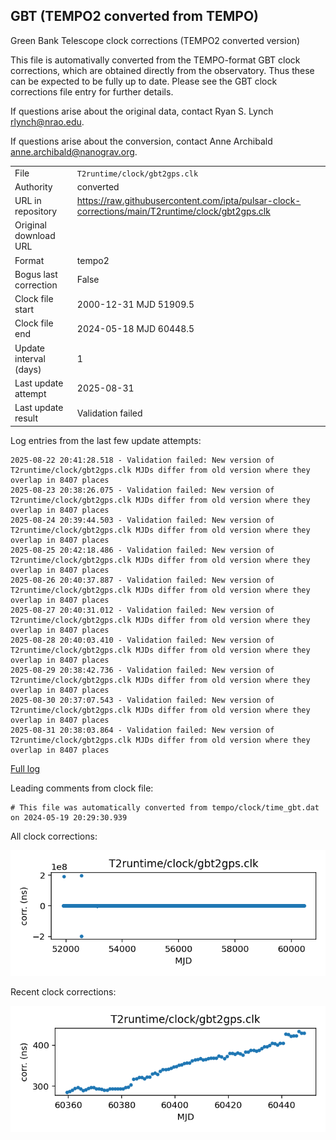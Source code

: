 
## GBT (TEMPO2 converted from TEMPO)

Green Bank Telescope clock corrections (TEMPO2 converted version)

This file is automativally converted from the TEMPO-format GBT
clock corrections, which are obtained directly from the observatory.
Thus these can be expected to be fully up to date. Please see the
GBT clock corrections file entry for further details.

If questions arise about the original data, contact Ryan S. Lynch
<rlynch@nrao.edu>.

If questions arise about the conversion, contact Anne Archibald
<anne.archibald@nanograv.org>.

|     |     |
|:--- |:--- |
| File | `T2runtime/clock/gbt2gps.clk` |
| Authority | converted |
| URL in repository | <https://raw.githubusercontent.com/ipta/pulsar-clock-corrections/main/T2runtime/clock/gbt2gps.clk> |
| Original download URL | <None> |
| Format | tempo2 |
| Bogus last correction | False |
| Clock file start | 2000-12-31 MJD 51909.5 |
| Clock file end | 2024-05-18 MJD 60448.5 |
| Update interval (days) | 1 |
| Last update attempt | 2025-08-31 |
| Last update result | Validation failed |

Log entries from the last few update attempts:
```
2025-08-22 20:41:28.518 - Validation failed: New version of T2runtime/clock/gbt2gps.clk MJDs differ from old version where they overlap in 8407 places
2025-08-23 20:38:26.075 - Validation failed: New version of T2runtime/clock/gbt2gps.clk MJDs differ from old version where they overlap in 8407 places
2025-08-24 20:39:44.503 - Validation failed: New version of T2runtime/clock/gbt2gps.clk MJDs differ from old version where they overlap in 8407 places
2025-08-25 20:42:18.486 - Validation failed: New version of T2runtime/clock/gbt2gps.clk MJDs differ from old version where they overlap in 8407 places
2025-08-26 20:40:37.887 - Validation failed: New version of T2runtime/clock/gbt2gps.clk MJDs differ from old version where they overlap in 8407 places
2025-08-27 20:40:31.012 - Validation failed: New version of T2runtime/clock/gbt2gps.clk MJDs differ from old version where they overlap in 8407 places
2025-08-28 20:40:03.410 - Validation failed: New version of T2runtime/clock/gbt2gps.clk MJDs differ from old version where they overlap in 8407 places
2025-08-29 20:38:42.736 - Validation failed: New version of T2runtime/clock/gbt2gps.clk MJDs differ from old version where they overlap in 8407 places
2025-08-30 20:37:07.543 - Validation failed: New version of T2runtime/clock/gbt2gps.clk MJDs differ from old version where they overlap in 8407 places
2025-08-31 20:38:03.864 - Validation failed: New version of T2runtime/clock/gbt2gps.clk MJDs differ from old version where they overlap in 8407 places
```
[Full log](https://raw.githubusercontent.com/ipta/pulsar-clock-corrections/main/log/T2runtime/clock/gbt2gps.clk.log)

Leading comments from clock file:

    # This file was automatically converted from tempo/clock/time_gbt.dat on 2024-05-19 20:29:30.939



All clock corrections:

![plot of all clock corrections](gbt2gps.clk.png "All corrections")

Recent clock corrections:

![plot of recent clock corrections](gbt2gps.clk.short.png "Recent corrections")

